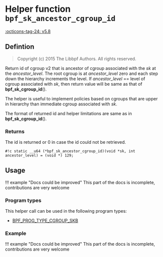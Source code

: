 # Helper function `bpf_sk_ancestor_cgroup_id`

<!-- [FEATURE_TAG](bpf_sk_ancestor_cgroup_id) -->
[:octicons-tag-24: v5.8](https://github.com/torvalds/linux/commit/f307fa2cb4c935f7f1ff0aeb880c7b44fb9a642b)
<!-- [/FEATURE_TAG] -->

## Defintion

> Copyright (c) 2015 The Libbpf Authors. All rights reserved.


<!-- [HELPER_FUNC_DEF] -->
Return id of cgroup v2 that is ancestor of cgroup associated with the _sk_ at the _ancestor_level_.  The root cgroup is at _ancestor_level_ zero and each step down the hierarchy increments the level. If _ancestor_level_ == level of cgroup associated with _sk_, then return value will be same as that of **bpf_sk_cgroup_id**().

The helper is useful to implement policies based on cgroups that are upper in hierarchy than immediate cgroup associated with _sk_.

The format of returned id and helper limitations are same as in **bpf_sk_cgroup_id**().

### Returns

The id is returned or 0 in case the id could not be retrieved.

`#!c static __u64 (*bpf_sk_ancestor_cgroup_id)(void *sk, int ancestor_level) = (void *) 129;`
<!-- [/HELPER_FUNC_DEF] -->

## Usage

!!! example "Docs could be improved"
    This part of the docs is incomplete, contributions are very welcome

### Program types

This helper call can be used in the following program types:

<!-- DO NOT EDIT MANUALLY -->
<!-- [HELPER_FUNC_PROG_REF] -->
 * [BPF_PROG_TYPE_CGROUP_SKB](../program-type/BPF_PROG_TYPE_CGROUP_SKB.md)
<!-- [/HELPER_FUNC_PROG_REF] -->

### Example

!!! example "Docs could be improved"
    This part of the docs is incomplete, contributions are very welcome
